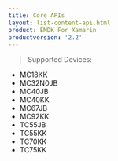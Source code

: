 ```yaml
---
title: Core APIs
layout: list-content-api.html
product: EMDK For Xamarin
productversion: '2.2'
---
```


>Supported Devices:
* MC18KK
* MC32N0JB
* MC40JB
* MC40KK
* MC67JB
* MC92KK
* TC55JB
* TC55KK
* TC70KK
* TC75KK












